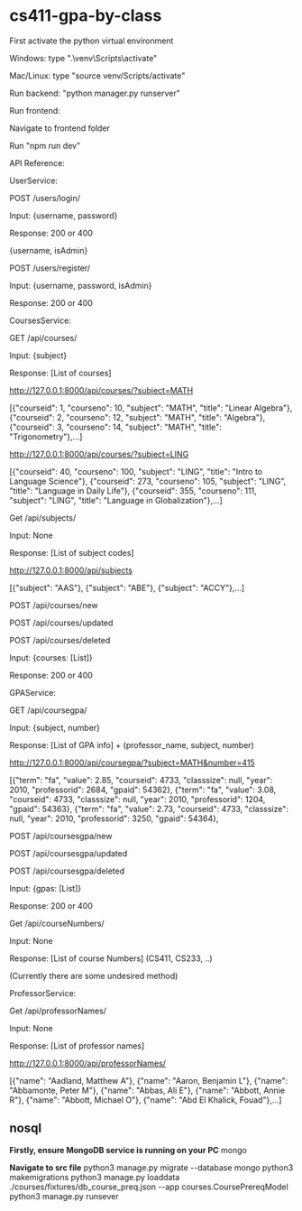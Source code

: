 # cs411-gpa-by-class
First activate the python virtual environment

Windows: type ".\venv\Scripts\activate"

Mac/Linux: type "source venv/Scripts/activate"

Run backend: "python manager.py runserver"

Run frontend:

Navigate to frontend folder

Run "npm run dev"


API Reference:

UserService:

POST /users/login/

Input: {username, password}

Response: 200 or 400

{username, isAdmin}

POST /users/register/

Input: {username, password, isAdmin}

Response: 200 or 400

CoursesService:

GET /api/courses/

Input: {subject}

Response: [List of courses]

http://127.0.0.1:8000/api/courses/?subject=MATH

[{"courseid": 1, "courseno": 10, "subject": "MATH", "title": "Linear Algebra"}, {"courseid": 2, "courseno": 12, "subject": "MATH", "title": "Algebra"}, {"courseid": 3, "courseno": 14, "subject": "MATH", "title": "Trigonometry"},...]

http://127.0.0.1:8000/api/courses/?subject=LING

[{"courseid": 40, "courseno": 100, "subject": "LING", "title": "Intro to Language Science"}, {"courseid": 273, "courseno": 105, "subject": "LING", "title": "Language in Daily Life"}, {"courseid": 355, "courseno": 111, "subject": "LING", "title": "Language in Globalization"},...]

Get /api/subjects/

Input: None

Response: [List of subject codes]

http://127.0.0.1:8000/api/subjects

[{"subject": "AAS"}, {"subject": "ABE"}, {"subject": "ACCY"},...]

POST /api/courses/new

POST /api/courses/updated

POST /api/courses/deleted

Input: {courses: [List]}

Response: 200 or 400

GPAService:

GET /api/coursegpa/

Input: {subject, number}

Response: [List of GPA info] + (professor_name, subject, number)

http://127.0.0.1:8000/api/coursegpa/?subject=MATH&number=415

[{"term": "fa", "value": 2.85, "courseid": 4733, "classsize": null, "year": 2010, "professorid": 2684, "gpaid": 54362}, {"term": "fa", "value": 3.08, "courseid": 4733, "classsize": null, "year": 2010, "professorid": 1204, "gpaid": 54363}, {"term": "fa", "value": 2.73, "courseid": 4733, "classsize": null, "year": 2010, "professorid": 3250, "gpaid": 54364},

POST /api/coursesgpa/new

POST /api/coursesgpa/updated

POST /api/coursesgpa/deleted

Input: {gpas: [List]}

Response: 200 or 400

Get /api/courseNumbers/

Input: None

Response: [List of course Numbers] (CS411, CS233, ..)

(Currently there are some undesired method)

ProfessorService:

Get /api/professorNames/

Input: None

Response: [List of professor names]

http://127.0.0.1:8000/api/professorNames/

[{"name": "Aadland, Matthew A"}, {"name": "Aaron, Benjamin L"}, {"name": "Abbamonte, Peter M"}, {"name": "Abbas, Ali E"}, {"name": "Abbott, Annie R"}, {"name": "Abbott, Michael O"}, {"name": "Abd El Khalick, Fouad"},...]



## nosql 
**Firstly, ensure MongoDB service is running on your PC**
 mongo

**Navigate to src file**
python3 manage.py migrate --database mongo
python3 makemigrations
python3 manage.py loaddata ./courses/fixtures/db_course_preq.json --app courses.CoursePrereqModel
python3 manage.py runsever 



